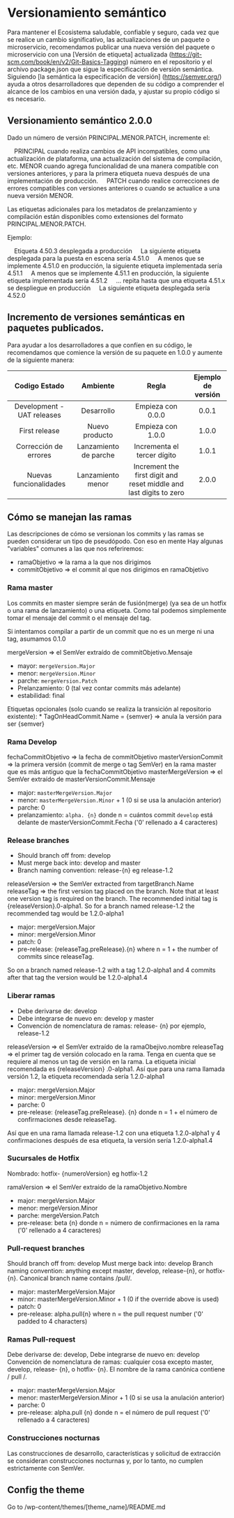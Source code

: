 # Versionamiento semántico

Para mantener el Ecosistema saludable, confiable y seguro, cada vez que se realice un cambio significativo, las actualizaciones de un paquete o microservicio, recomendamos publicar una nueva versión del paquete o microservicio con una [Versión de etiqueta] actualizada (https://git-scm.com/book/en/v2/Git-Basics-Tagging) número en el repositorio y el archivo package.json que sigue la especificación de versión semántica. Siguiendo [la semántica la especificación de versión] (https://semver.org/) ayuda a otros desarrolladores que dependen de su código a comprender el alcance de los cambios
en una versión dada, y ajustar su propio código si es necesario.


## Versionamiento semántico 2.0.0

Dado un número de versión PRINCIPAL.MENOR.PATCH, incremente el:

    PRINCIPAL cuando realiza cambios de API incompatibles, como una actualización de plataforma, una actualización del sistema de compilación, etc.
    MENOR cuando agrega funcionalidad de una manera compatible con versiones anteriores, y para la primera etiqueta nueva después de una implementación de producción.
    PATCH cuando realice correcciones de errores compatibles con versiones anteriores o cuando se actualice a una nueva versión MENOR.

Las etiquetas adicionales para los metadatos de prelanzamiento y compilación están disponibles como extensiones del formato PRINCIPAL.MENOR.PATCH.

Ejemplo:

    Etiqueta 4.50.3 desplegada a producción
    La siguiente etiqueta desplegada para la puesta en escena sería 4.51.0
    A menos que se implemente 4.51.0 en producción, la siguiente etiqueta implementada sería 4.51.1
    A menos que se implemente 4.51.1 en producción, la siguiente etiqueta implementada sería 4.51.2
    ... repita hasta que una etiqueta 4.51.x se despliegue en producción
    La siguiente etiqueta desplegada sería 4.52.0

## Incremento de versiones semánticas en paquetes publicados.

Para ayudar a los desarrolladores a que confíen en su código, le recomendamos que comience la versión de su paquete en 1.0.0 y aumente de la siguiente manera:

|           Codigo Estado            |    Ambiente      | Regla                                                               |Ejemplo de versión|
|:--------------------------------:|:-------------:|:------------------------------------------------------------------:|:-----:|
| Development - UAT releases       | Desarrollo   | Empieza con 0.0.0                                                   | 0.0.1 |
| First release                    | Nuevo producto   | Empieza con 1.0.0                                                   | 1.0.0 |
| Corrección de errores    | Lanzamiento de parche | Incrementa el tercer dígito                                          | 1.0.1 |
| Nuevas funcionalidades | Lanzamiento menor | Increment the first digit and reset middle and last digits to zero | 2.0.0 |


## Cómo se manejan las ramas

Las descripciones de cómo se versionan los commits y las ramas se pueden considerar un tipo de pseudópodo. Con eso en mente
Hay algunas "variables" comunes a las que nos referiremos:

- ramaObjetivo => la rama a la que nos dirigimos
- commitObjetivo => el commit al que nos dirigimos en ramaObjetivo

### Rama master

Los commits en master siempre serán de fusión(merge) (ya sea de un hotfix o una rama de lanzamiento) o una etiqueta. Como tal podemos simplemente tomar el mensaje del commit o el mensaje del tag.

Si intentamos compilar a partir de un commit que no es un merge ni una tag, asumamos 0.1.0

mergeVersion => el SemVer extraído de commitObjetivo.Mensaje

- mayor: `mergeVersion.Major`
- menor: `mergeVersion.Minor`
- parche: `mergeVersion.Patch`
- Prelanzamiento: 0 (tal vez contar commits más adelante)
- estabilidad: final

Etiquetas opcionales (solo cuando se realiza la transición al repositorio existente): * TagOnHeadCommit.Name = {semver} => anula la versión para ser {semver}

### Rama Develop

fechaCommitObjetivo => la fecha de commitObjetivo masterVersionCommit => la primera versión (commit de merge o tag SemVer)
en la rama master que es más antiguo que la fechaCommitObjetivo masterMergeVersion => el SemVer extraído de masterVersionCommit.Mensaje

- major: `masterMergeVersion.Major`
- menor: `masterMergeVersion.Minor` + 1 (0 si se usa la anulación anterior)
- parche: 0
- prelanzamiento: `alpha. {n}` donde n = cuántos commit `develop` está delante de masterVersionCommit.Fecha ('0' rellenado a 4 caracteres)

### Release branches

- Should branch off from: develop
- Must merge back into: develop and master
- Branch naming convention: release-{n} eg release-1.2

releaseVersion => the SemVer extracted from targetBranch.Name releaseTag => the first version tag placed on the branch. 
Note that at least one version tag is required on the branch. The recommended initial tag is {releaseVersion}.0-alpha1. 
So for a branch named release-1.2 the recommended tag would be 1.2.0-alpha1

- major: mergeVersion.Major
- minor: mergeVersion.Minor
- patch: 0
- pre-release: {releaseTag.preRelease}.{n} where n = 1 + the number of commits since releaseTag.

So on a branch named release-1.2 with a tag 1.2.0-alpha1 and 4 commits after that tag the version would be 1.2.0-alpha1.4

### Liberar ramas

- Debe derivarse de: develop
- Debe integrarse de nuevo en: develop y master
- Convención de nomenclatura de ramas: release- {n} por ejemplo, release-1.2

releaseVersion => el SemVer extraído de la ramaObejivo.nombre releaseTag => el primer tag de versión colocado en la rama.
Tenga en cuenta que se requiere al menos un tag de versión en la rama. La etiqueta inicial recomendada es {releaseVersion} .0-alpha1.
Así que para una rama llamada versión 1.2, la etiqueta recomendada sería 1.2.0-alpha1

- major: mergeVersion.Major
- minor: mergeVersion.Minor
- parche: 0
- pre-release: {releaseTag.preRelease}. {n} donde n = 1 + el número de confirmaciones desde releaseTag.

Así que en una rama llamada release-1.2 con una etiqueta 1.2.0-alpha1 y 4 confirmaciones después de esa etiqueta, la versión sería 1.2.0-alpha1.4

### Sucursales de Hotfix

Nombrado: hotfix- {numeroVersion} eg hotfix-1.2

ramaVersion => el SemVer extraído de la ramaObjetivo.Nombre

- major: mergeVersion.Major
- menor: mergeVersion.Minor
- parche: mergeVersion.Patch
- pre-release: beta {n} donde n = número de confirmaciones en la rama ('0' rellenado a 4 caracteres)

### Pull-request branches

Should branch off from: develop 
Must merge back into: develop 
Branch naming convention: anything except master, develop, 
release-{n}, or hotfix-{n}. Canonical branch name contains /pull/.

- major: masterMergeVersion.Major
- minor: masterMergeVersion.Minor + 1 (0 if the override above is used)
- patch: 0
- pre-release: alpha.pull{n} where n = the pull request number ('0' padded to 4 characters)

### Ramas Pull-request

Debe derivarse de: develop,
Debe integrarse de nuevo en: develop 
Convención de nomenclatura de ramas: cualquier cosa excepto master, develop,
release- {n}, o hotfix- {n}. El nombre de la rama canónica contiene / pull /.

- major: masterMergeVersion.Major
- menor: masterMergeVersion.Minor + 1 (0 si se usa la anulación anterior)
- parche: 0
- pre-release: alpha.pull {n} donde n = el número de pull request ('0' rellenado a 4 caracteres)

### Construcciones nocturnas

Las construcciones de desarrollo, características y solicitud de extracción se consideran construcciones nocturnas y, por lo tanto, no cumplen estrictamente con SemVer.


## Config the theme

Go to /wp-content/themes/[theme_name]/README.md
